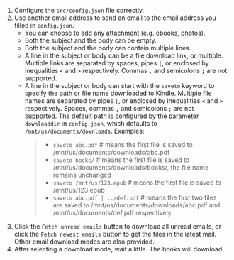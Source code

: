 1. Configure the `src/config.json` file correctly.
2. Use another email address to send an email to the email address you filled in `config.json`.
	- You can choose to add any attachment (e.g. ebooks, photos).
	- Both the subject and the body can be empty.
	- Both the subject and the body can contain multiple lines.
	- A line in the subject or body can be a file download link, or multiple. Multiple links are separated by spaces, pipes `|`, or enclosed by inequalities `<` and `>` respectively. Commas `,` and semicolons `;` are not supported.
	- A line in the subject or body can start with the `saveto` keyword to specify the path or file name downloaded to Kindle. Multiple file names are separated by pipes `|`, or enclosed by inequalities `<` and `>` respectively. Spaces, commas `,` and semicolons `;` are not supported. The default path is configured by the parameter `downloaddir` in `config.json`, which defaults to `/mnt/us/documents/downloads`. Examples:
		> - `saveto abc.pdf`              # means the first file is saved to /mnt/us/documents/downloads/abc.pdf
		> - `saveto books/`               # means the first file is saved to /mnt/us/documents/downloads/books/, the file name remains unchanged
		> - `saveto /mnt/us/123.epub`     # means the first file is saved to /mnt/us/123.epub
		> - `saveto abc.pdf | ../def.pdf` # means the first two files are saved to /mnt/us/documents/downloads/abc.pdf and /mnt/us/documents/def.pdf respectively
3. Click the `Fetch unread emails` button to download all unread emails, or click the `Fetch newest emails` button to get the files in the latest mail. Other email download modes are also provided.
4. After selecting a download mode, wait a little. The books will download.